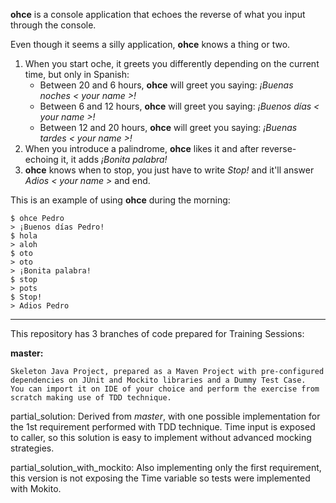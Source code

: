 **ohce** is a console application that echoes the reverse of what you input through the console.

Even though it seems a silly application, **ohce** knows a thing or two.

1. When you start oche, it greets you differently depending on the current time, but only in Spanish: 
    - Between 20 and 6 hours, **ohce** will greet you saying:  *¡Buenas noches < your name >!*
    - Between 6 and 12 hours, **ohce** will greet you saying:  *¡Buenos días < your name >!*
    - Between 12 and 20 hours, **ohce** will greet you saying:  *¡Buenas tardes < your name >!*
2. When you introduce a palindrome, **ohce** likes it and after reverse-echoing it, it adds *¡Bonita palabra!*
3. **ohce** knows when to stop, you just have to write *Stop!* and it'll answer *Adios < your name >* and end.

This is an example of using **ohce** during the morning:

    $ ohce Pedro
    > ¡Buenos días Pedro!
    $ hola
    > aloh
    $ oto
    > oto
    > ¡Bonita palabra!
    $ stop
    > pots
    $ Stop!
    > Adios Pedro
    
    
***

This repository has 3 branches of code prepared for Training Sessions:


**master:**
	
	Skeleton Java Project, prepared as a Maven Project with pre-configured 
	dependencies on JUnit and Mockito libraries and a Dummy Test Case.
	You can import it on IDE of your choice and perform the exercise from 
	scratch making use of TDD technique.

partial_solution:
	Derived from *master*, with one possible implementation for the 1st requirement performed with TDD technique.
	Time input is exposed to caller, so this solution is easy to implement without advanced mocking strategies.
	
partial_solution_with_mockito:
	Also implementing only the first requirement, this version is not exposing the Time variable so tests were 
	implemented with Mokito.
	
 
